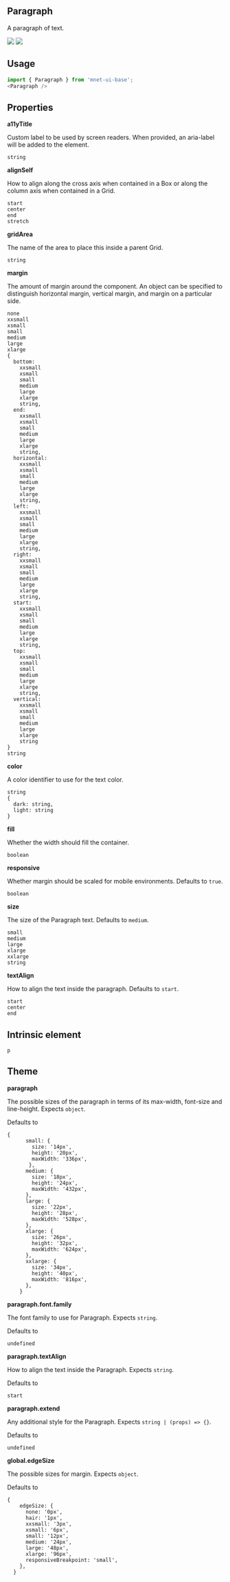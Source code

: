 ## Paragraph
A paragraph of text.

[![](https://cdn-images-1.medium.com/fit/c/120/120/1*TD1P0HtIH9zF0UEH28zYtw.png)](https://storybook.MnetUIBase.io/?selectedKind=Type-Paragraph&full=0&stories=1&panelRight=0) [![](https://codesandbox.io/static/img/play-codesandbox.svg)](https://codesandbox.io/s/github/MnetUIBase/MnetUIBase-sandbox?initialpath=/paragraph&module=%2Fsrc%2FParagraph.js)
## Usage

```javascript
import { Paragraph } from 'mnet-ui-base';
<Paragraph />
```

## Properties

**a11yTitle**

Custom label to be used by screen readers. When provided, an aria-label will
   be added to the element.

```
string
```

**alignSelf**

How to align along the cross axis when contained in
      a Box or along the column axis when contained in a Grid.

```
start
center
end
stretch
```

**gridArea**

The name of the area to place
    this inside a parent Grid.

```
string
```

**margin**

The amount of margin around the component. An object can
    be specified to distinguish horizontal margin, vertical margin, and
    margin on a particular side.

```
none
xxsmall
xsmall
small
medium
large
xlarge
{
  bottom: 
    xxsmall
    xsmall
    small
    medium
    large
    xlarge
    string,
  end: 
    xxsmall
    xsmall
    small
    medium
    large
    xlarge
    string,
  horizontal: 
    xxsmall
    xsmall
    small
    medium
    large
    xlarge
    string,
  left: 
    xxsmall
    xsmall
    small
    medium
    large
    xlarge
    string,
  right: 
    xxsmall
    xsmall
    small
    medium
    large
    xlarge
    string,
  start: 
    xxsmall
    xsmall
    small
    medium
    large
    xlarge
    string,
  top: 
    xxsmall
    xsmall
    small
    medium
    large
    xlarge
    string,
  vertical: 
    xxsmall
    xsmall
    small
    medium
    large
    xlarge
    string
}
string
```

**color**

A color identifier to use for the text color.

```
string
{
  dark: string,
  light: string
}
```

**fill**

Whether the width should fill the container.

```
boolean
```

**responsive**

Whether margin should be scaled for mobile environments. Defaults to `true`.

```
boolean
```

**size**

The size of the Paragraph text. Defaults to `medium`.

```
small
medium
large
xlarge
xxlarge
string
```

**textAlign**

How to align the text inside the paragraph. Defaults to `start`.

```
start
center
end
```
  
## Intrinsic element

```
p
```
## Theme
  
**paragraph**

The possible sizes of the paragraph in terms of its max-width,
     font-size and line-height. Expects `object`.

Defaults to

```
{
      small: {
        size: '14px',
        height: '20px',
        maxWidth: '336px',
       },
      medium: {
        size: '18px',
        height: '24px',
        maxWidth: '432px',
      },
      large: {
        size: '22px',
        height: '28px',
        maxWidth: '528px',
      },
      xlarge: {
        size: '26px',
        height: '32px',
        maxWidth: '624px',
      },
      xxlarge: {
        size: '34px',
        height: '40px',
        maxWidth: '816px',
      },
    }
```

**paragraph.font.family**

The font family to use for Paragraph. Expects `string`.

Defaults to

```
undefined
```

**paragraph.textAlign**

How to align the text inside the Paragraph. Expects `string`.

Defaults to

```
start
```

**paragraph.extend**

Any additional style for the Paragraph. Expects `string | (props) => {}`.

Defaults to

```
undefined
```

**global.edgeSize**

The possible sizes for margin. Expects `object`.

Defaults to

```
{
    edgeSize: {
      none: '0px',
      hair: '1px',
      xxsmall: '3px',
      xsmall: '6px',
      small: '12px',
      medium: '24px',
      large: '48px',
      xlarge: '96px',
      responsiveBreakpoint: 'small',
    },
  }
```
